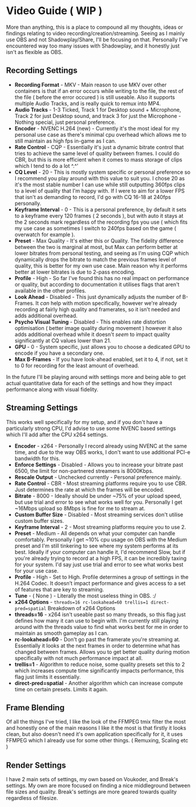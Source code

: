 # Video Guide ( WIP )
More than anything, this is a place to compound all my thoughts, ideas or findings relating to video recording/creation/streaming.
Seeing as I mainly use OBS and not Shadowplay/Share, I'll be focusing on that.
Personally I've encountered way too many issues with Shadowplay, and it honestly just isn't as flexible as OBS.

## Recording Settings
*   **Recording Format** - MKV - Main reason to use MKV over other containers is that if an error occurs while writing to the file, the rest of the file ( before the error occured ) is still useable. Also it supports multiple Audio Tracks, and is really quick to remux into MP4.
*   **Audio Tracks** - 1-3 Ticked, Track 1 for Desktop sound + Microphone, Track 2 for just Desktop sound, and track 3 for just the Microphone - Nothing special, just personal preference.
*   **Encoder** - NVENC H.264 (new) - Currently it's the most ideal for my personal use case as there's minimal cpu overhead which allows me to still maintain as high fps in-game as I can.
*   **Rate Control** - CQP - Essentially it's just a dynamic bitrate control that tries to achieve the same level of quality between frames. I could do CBR, but this is more efficient when it comes to mass storage of clips which I tend to do a lot ^.^'
*   **CQ Level** - 20 - This is mostly system specific or personal preference so I recommend you play around with this value to suit you. I chose 20 as it's the most stable number I can use while still outputting 360fps clips to a level of quality that I'm happy with. If I were to aim for a lower FPS that isn't as demanding to record, I'd go with CQ 16-18 at 240fps personally.
*   **Keyframe Interval** - 0 - This is a personal preference, by default it sets to a keyframe every 120 frames ( 2 seconds ), but with auto it stays at the 2 seconds mark regardless of the recording fps you use ( which fits my use case as sometimes I switch to 240fps based on the game ( overwatch for example ).
*   **Preset** - Max Quality - It's either this or Quality. The fidelity difference between the two is marginal at most, but Max can perform better at lower bitrates from personal testing, and seeing as I'm using CQP which dynamically drops the bitrate to match the previous frames level of quality, this is better for my own use case. Main reason why it performs better at lower bitrates is due to 2-pass encoding.
*   **Profile** - High - So far I've found this has no real impact on performance or quality, but according to documentation it utilises flags that aren't available in the other profiles.
*   **Look Ahead** - Disabled - This just dynamically adjusts the number of B-Frames. It _can_ help with motion specifically, however we're already recording at fairly high quality and framerates, so it isn't needed and adds additional overhead.
*   **Psycho Visual Tuning** - Disabled - This enables rate distortion optimisation ( better image quality during movement ) however it also adds additional overhead while it doesn't _seem_ to impact quality significantly at CQ values lower than 21.
*   **GPU** - 0 - System specific, just allows you to choose a dedicated GPU to encode if you have a secondary one.
*   **Max B-Frames** - If you have look-ahead enabled, set it to 4, if not, set it to 0 for recording for the least amount of overhead.

In the future I'll be playing around with settings more and being able to get actual quantitative data for each of the settings and how they impact performance along with visual fidelity.

## Streaming Settings
This works well specifically for my setup, and if you don't have a particularly strong CPU, I'd advise to use some NVENC based settings which I'll add after the CPU x264 settings.

*   **Encoder** - x264 - Personally I record already using NVENC at the same time, and due to the way OBS works, I don't want to use additional PCI-e bandwidth for this.
*   **Enforce Settings** - Disabled - Allows you to increase your bitrate past 6500, the limit for non-partnered streamers is 8000Kbps.
*   **Rescale Output** - Unchecked currently - Personal preference mainly.
*   **Rate Control** - CBR - Most streaming platforms require you to use CBR. Just determines the rate at which the frames will be encoded.
*   **Bitrate** - 8000 - Ideally should be under ~75% of your upload speed, but use trial and error to see what works well for you. Personally I get ~16Mbps upload so 8Mbps is fine for me to stream at.
*   **Custom Buffer Size** - Disabled - Most streaming services don't utilise custom buffer sizes.
*   **Keyframe Interval** - 2 - Most streaming platforms require you to use 2.
*   **Preset** - Medium - All depends on what your computer can handle comfortably. Personally I get ~10% cpu usage on OBS with the Medium preset and I'm still tinkering to see where my system performs at its best. Ideally if your computer can handle it, I'd recommend Slow, but if you're already trying to record at a high FPS, it can be incredibly taxing for your system. I'd say just use trial and error to see what works best for your use case.
*   **Profile** - High - Set to High. Profile determines a group of settings in the H.264 Codec. It doesn’t impact performance and gives access to a set of features that are key to streaming.
*   **Tune** - ( None ) - Literally the most useless thing in OBS. :/
*   **x264 Options** - `threads=16 rc-lookahead=60 trellis=1 direct-pred=spatial`
Breakdown of x264 Options
*   **threads=16** - x264 isn't useable past so many threads, so this flag just defines how many it can use to begin with. I'm currently still playing around with the threads value to find what works best for me in order to maintain as smooth gameplay as I can.
*   **rc-lookahead=60** - Don't go past the framerate you're streaming at. Essentially it looks at the next frames in order to determine what has changed between frames. Allows you to get better quality during motion specifically with not much performance impact at all.
*   **trellis=1** - Algorithm to reduce noise, some quality presets set this to 2 which increases compute time significantly impacts performance, this flag just limits it essentially.
*   **direct-pred=spatial** - Another algorithm which can increase compute time on certain presets. Limits it again.

## Frame Blending
Of all the things I've tried, I like the look of the FFMPEG tmix filter the most and honestly one of the main reasons I like it the most is that firstly it looks clean, but also doesn't need it's own application specifically for it, it uses FFMPEG which I already use for some other things. ( Remuxing, Scaling etc ) 

## Render Settings
I have 2 main sets of settings, my own based on Voukoder, and Break's settings. My own are more focused on finding a nice middleground between file sizes and quality. Break's settings are more geared towards quality regardless of filesize.
